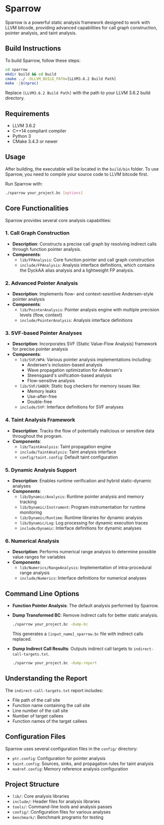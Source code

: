 # Sparrow

Sparrow is a powerful static analysis framework designed to work with LLVM bitcode, providing advanced capabilities for call graph construction, pointer analysis, and taint analysis.

## Build Instructions

To build Sparrow, follow these steps:

```bash
cd sparrow
mkdir build && cd build
cmake ../ -DLLVM_BUILD_PATH=[LLVM3.6.2 Build Path]
make -j$(nproc)
```

Replace `[LLVM3.6.2 Build Path]` with the path to your LLVM 3.6.2 build directory.

## Requirements

- LLVM 3.6.2
- C++14 compliant compiler
- Python 3
- CMake 3.4.3 or newer

## Usage

After building, the executable will be located in the `build/bin` folder. To use Sparrow, you need to compile your source code to LLVM bitcode first.

Run Sparrow with:

```bash
./sparrow your_project.bc [options]
```

## Core Functionalities

Sparrow provides several core analysis capabilities:

### 1. Call Graph Construction
- **Description**: Constructs a precise call graph by resolving indirect calls through function pointer analysis.
- **Components**:
  - `lib/FPAnalysis`: Core function pointer and call graph construction
  - `include/FPAnalysis`: Analysis interface definitions, which contains the DyckAA alias analysis and a lightweight FP analysis.

### 2. Advanced Pointer Analysis

- **Description**: Implements flow- and context-sesntiive Andersen-style pointer analysis
- **Components**:
  - `lib/PointerAnalysis`: Pointer analysis engine with multiple precision levels (flow, context)
  - `include/PointerAnalysis`: Analysis interface definitions

### 3. SVF-based Pointer Analyses
- **Description**: Incorporates SVF (Static Value-Flow Analysis) framework for precise pointer analysis
- **Components**:
  - `lib/SVF/WPA`: Various pointer analysis implementations including:
    - Andersen's inclusion-based analysis
    - Wave propagation optimization for Andersen's
    - Steensgaard's unification-based analysis
    - Flow-sensitive analysis
  - `lib/SVF/SABER`: Static bug checkers for memory issues like:
    - Memory leaks
    - Use-after-free
    - Double-free
  - `include/SVF`: Interface definitions for SVF analyses

### 4. Taint Analysis Framework
- **Description**: Tracks the flow of potentially malicious or sensitive data throughout the program.
- **Components**:
  - `lib/TaintAnalysis`: Taint propagation engine
  - `include/TaintAnalysis`: Taint analysis interface
  - `config/taint.config`: Default taint configuration

### 5. Dynamic Analysis Support
- **Description**: Enables runtime verification and hybrid static-dynamic analyses
- **Components**:
  - `lib/Dynamic/Analysis`: Runtime pointer analysis and memory tracking
  - `lib/Dynamic/Instrument`: Program instrumentation for runtime monitoring
  - `lib/Dynamic/Runtime`: Runtime libraries for dynamic analysis
  - `lib/Dynamic/Log`: Log processing for dynamic execution traces
  - `include/Dynamic`: Interface definitions for dynamic analyses

### 6. Numerical Analysis
- **Description**: Performs numerical range analysis to determine possible value ranges for variables
- **Components**:
  - `lib/Numerics/RangeAnalysis`: Implementation of intra-procedural range analysis
  - `include/Numerics`: Interface definitions for numerical analyses

## Command Line Options

- **Function Pointer Analysis**: The default analysis performed by Sparrow.

- **Dump Transformed BC**: Remove indirect calls for better static analysis.
  ```bash
  ./sparrow your_project.bc -dump-bc
  ```
  This generates a `[input_name]_sparrow.bc` file with indirect calls replaced.

- **Dump Indirect Call Results**: Outputs indirect call targets to `indirect-call-targets.txt`.
  ```bash
  ./sparrow your_project.bc -dump-report
  ```

## Understanding the Report

The `indirect-call-targets.txt` report includes:
- File path of the call site
- Function name containing the call site
- Line number of the call site
- Number of target callees
- Function names of the target callees

## Configuration Files

Sparrow uses several configuration files in the `config/` directory:
- `ptr.config`: Configuration for pointer analysis
- `taint.config`: Sources, sinks, and propagation rules for taint analysis
- `modref.config`: Memory reference analysis configuration

## Project Structure

- `lib/`: Core analysis libraries
- `include/`: Header files for analysis libraries
- `tools/`: Command-line tools and analysis passes
- `config/`: Configuration files for various analyses
- `benchmark/`: Benchmark programs for testing
